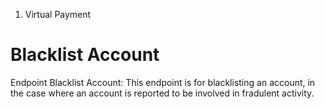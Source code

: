 1. Virtual Payment

# Blacklist Account

Endpoint Blacklist Account: This endpoint is for blacklisting an account, in the case where an account is reported to be involved in fradulent activity.